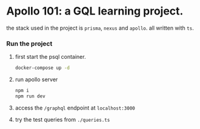 # Apollo 101: a GQL learning project.

the stack used in the project is `prisma`, `nexus` and `apollo`. all written with `ts`.

### Run the project

1. first start the psql container.

   ```bash
   docker-compose up -d
   ```

2. run apollo server
   ```bash
   npm i
   npm run dev
   ```

3. access the `/graphql` endpoint at `localhost:3000`
4. try the test queries from `./queries.ts`